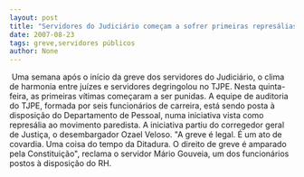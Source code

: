 ```yaml
---
layout: post
title: "Servidores do Judiciário começam a sofrer primeiras represálias por greve"
date: 2007-08-23
tags: greve,servidores públicos
author: None
---
```

&nbsp;Uma semana ap&oacute;s o in&iacute;cio da greve dos servidores do Judici&aacute;rio, o clima de harmonia entre ju&iacute;zes e servidores degringolou no TJPE.
Nesta quinta-feira, as primeiras v&iacute;timas come&ccedil;aram a ser punidas.
A equipe de auditoria do TJPE, formada por seis funcion&aacute;rios de carreira, est&aacute; sendo posta &agrave; disposi&ccedil;&atilde;o do Departamento de Pessoal, numa iniciativa vista como repres&aacute;lia ao movimento paredista.
A iniciativa partiu do corregedor geral de Justi&ccedil;a, o desembargador Ozael Veloso.
&quot;A greve &eacute; legal. &Eacute; um ato de covardia. Uma coisa do tempo da Ditadura. O direito de greve &eacute; amparado pela Constitui&ccedil;&atilde;o&quot;, reclama o servidor M&aacute;rio Gouveia, um dos funcion&aacute;rios postos &agrave; disposi&ccedil;&atilde;o do RH. 